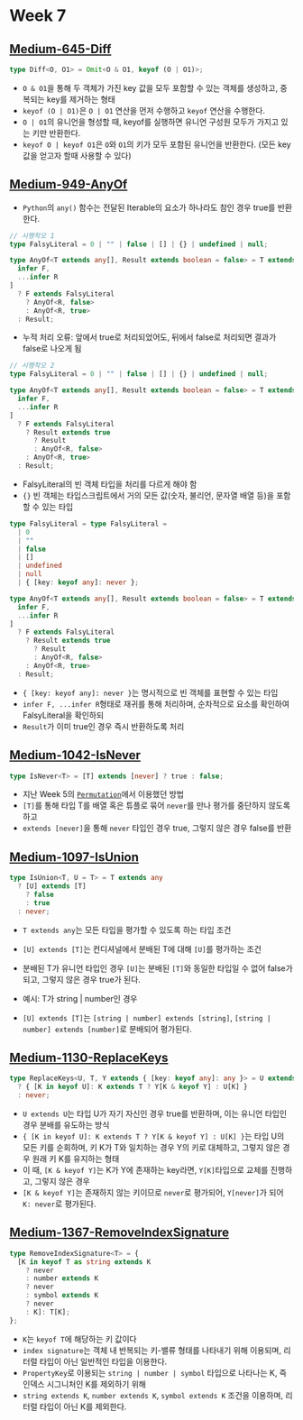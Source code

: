 # Week 7

## [Medium-645-Diff](./medium/645-diff.ts)

```ts
type Diff<O, O1> = Omit<O & O1, keyof (O | O1)>;
```

- `O & O1`을 통해 두 객체가 가진 key 값을 모두 포함할 수 있는 객체를 생성하고, 중복되는 key를 제거하는 형태
- `keyof (O | O1)`은 `O | O1` 연산을 먼저 수행하고 `keyof` 연산을 수행한다.
- `O | O1`의 유니언을 형성할 때, keyof를 실행하면 유니언 구성원 모두가 가지고 있는 키만 반환한다.
- `keyof O | keyof O1`은 `O`와 `O1`의 키가 모두 포함된 유니언을 반환한다. (모든 key값을 얻고자 할때 사용할 수 있다)

## [Medium-949-AnyOf](./medium/949-any-of.ts)

- `Python`의 `any()` 함수는 전달된 Iterable의 요소가 하나라도 참인 경우 true를 반환한다.

```ts
// 시행착오 1
type FalsyLiteral = 0 | "" | false | [] | {} | undefined | null;

type AnyOf<T extends any[], Result extends boolean = false> = T extends [
  infer F,
  ...infer R
]
  ? F extends FalsyLiteral
    ? AnyOf<R, false>
    : AnyOf<R, true>
  : Result;
```

- 누적 처리 오류: 앞에서 true로 처리되었어도, 뒤에서 false로 처리되면 결과가 false로 나오게 됨

```ts
// 시행착오 2
type FalsyLiteral = 0 | "" | false | [] | {} | undefined | null;

type AnyOf<T extends any[], Result extends boolean = false> = T extends [
  infer F,
  ...infer R
]
  ? F extends FalsyLiteral
    ? Result extends true
      ? Result
      : AnyOf<R, false>
    : AnyOf<R, true>
  : Result;
```

- FalsyLiteral의 빈 객체 타입을 처리를 다르게 해야 함
- `{}` 빈 객체는 타입스크립트에서 거의 모든 값(숫자, 불리언, 문자열 배열 등)을 포함할 수 있는 타입

```ts
type FalsyLiteral = type FalsyLiteral =
  | 0
  | ""
  | false
  | []
  | undefined
  | null
  | { [key: keyof any]: never };

type AnyOf<T extends any[], Result extends boolean = false> = T extends [
  infer F,
  ...infer R
]
  ? F extends FalsyLiteral
    ? Result extends true
      ? Result
      : AnyOf<R, false>
    : AnyOf<R, true>
  : Result;
```

- `{ [key: keyof any]: never }`는 명시적으로 빈 객체를 표현할 수 있는 타입
- `infer F, ...infer R`형태로 재귀를 통해 처리하며, 순차적으로 요소를 확인하여 FalsyLiteral을 확인하되
- `Result`가 이미 true인 경우 즉시 반환하도록 처리

## [Medium-1042-IsNever](./medium/1042-is-never.ts)

```ts
type IsNever<T> = [T] extends [never] ? true : false;
```

- 지난 Week 5의 [`Permutation`](./medium/296-permutation.ts)에서 이용했던 방법
- `[T]`를 통해 타입 T를 배열 혹은 튜플로 묶어 `never`를 만나 평가를 중단하지 않도록 하고
- `extends [never]`을 통해 `never` 타입인 경우 true, 그렇지 않은 경우 false를 반환

## [Medium-1097-IsUnion](./medium/1097-is-union.ts)

```ts
type IsUnion<T, U = T> = T extends any
  ? [U] extends [T]
    ? false
    : true
  : never;
```

- `T extends any`는 모든 타입을 평가할 수 있도록 하는 타입 조건
- `[U] extends [T]`는 컨디셔널에서 분배된 T에 대해 `[U]`를 평가하는 조건
- 분배된 T가 유니언 타입인 경우 `[U]`는 분배된 `[T]`와 동일한 타입일 수 없어 false가 되고, 그렇지 않은 경우 true가 된다.

- 예시: T가 string | number인 경우
- `[U] extends [T]`는 `[string | number] extends [string]`, `[string | number] extends [number]`로 분배되어 평가된다.

## [Medium-1130-ReplaceKeys](./medium/1130-replace-keys.ts)

```ts
type ReplaceKeys<U, T, Y extends { [key: keyof any]: any }> = U extends U
  ? { [K in keyof U]: K extends T ? Y[K & keyof Y] : U[K] }
  : never;
```

- `U extends U`는 타입 U가 자기 자신인 경우 true를 반환하며, 이는 유니언 타입인 경우 분배를 유도하는 방식
- `{ [K in keyof U]: K extends T ? Y[K & keyof Y] : U[K] }`는 타입 U의 모든 키를 순회하며, 키 K가 T와 일치하는 경우 Y의 키로 대체하고, 그렇지 않은 경우 원래 키 K를 유지하는 형태
- 이 때, `[K & keyof Y]`는 K가 Y에 존재하는 key라면, `Y[K]`타입으로 교체를 진행하고, 그렇지 않은 경우
- `[K & keyof Y]`는 존재하지 않는 키이므로 `never`로 평가되어, `Y[never]`가 되어 `K: never`로 평가된다.

## [Medium-1367-RemoveIndexSignature](./medium/1367-remove-index-signature.ts)

```ts
type RemoveIndexSignature<T> = {
  [K in keyof T as string extends K
    ? never
    : number extends K
    ? never
    : symbol extends K
    ? never
    : K]: T[K];
};
```

- `K`는 `keyof T`에 해당하는 키 값이다
- `index signature`는 객체 내 반복되는 키-밸류 형태를 나타내기 위해 이용되며, 리터럴 타입이 아닌 일반적인 타입을 이용한다.
- `PropertyKey`로 이용되는 `string | number | symbol` 타입으로 나타나는 K, 즉 인덱스 시그니처인 K를 제외하기 위해
- `string extends K`, `number extends K`, `symbol extends K` 조건을 이용하며, 리터럴 타입이 아닌 K를 제외한다.
